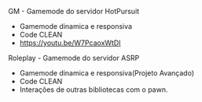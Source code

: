 GM - Gamemode do servidor HotPursuit

- Gamemode dinamica e responsiva
- Code CLEAN
- https://youtu.be/W7PcaoxWtDI

Roleplay - Gamemode do servidor ASRP
- Gamemode dinamica e responsiva(Projeto Avançado)
- Code CLEAN
- Interações de outras bibliotecas com o pawn.
